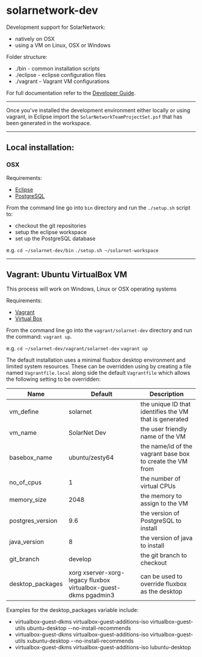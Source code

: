 # solarnetwork-dev
Development support for SolarNetwork:
* natively on OSX
* using a VM on Linux, OSX or Windows

Folder structure:
- ./bin - common installation scripts
- ./eclipse - eclipse configuration files
- ./vagrant - Vagrant VM configurations

For full documentation refer to the [Developer Guide]( https://github.com/SolarNetwork/solarnetwork/wiki/Developer-Guide).
___

Once you've installed the development environment either locally or using vagrant, in Eclipse import the `SolarNetworkTeamProjectSet.psf` that has been generated in the workspace.

___

## Local installation:

### OSX

Requirements:
* [Eclipse](http://www.eclipse.org/downloads/)
* [PostgreSQL](https://www.postgresql.org/download/macosx/)

From the command line go into `bin` directory and run the `./setup.sh` script to:
* checkout the git repositories
* setup the eclipse workspace
* set up the PostgreSQL database

e.g.
`cd ~/solarnet-dev/bin`
`./setup.sh ~/solarnet-workspace`

___

## Vagrant: Ubuntu VirtualBox VM
This process will work on Windows, Linux or OSX operating systems

Requirements:
* [Vagrant](https://www.vagrantup.com/downloads.html)
* [Virtual Box](https://www.virtualbox.org/wiki/Downloads)

From the command line go into the `vagrant/solarnet-dev` directory and run the command: `vagrant up`.


e.g.
`cd ~/solarnet-dev/vagrant/solarnet-dev`
`vagrant up`

The default installation uses a minimal fluxbox desktop environment and limited system resources. These can be overridden using by creating a file named `Vagrantfile.local` along side the default `Vagrantfile` which allows the following setting to be overridden:

| Name | Default | Description |
|------|---------|-------------|
|vm_define|solarnet|the unique ID that identifies the VM that is generated|
|vm_name|SolarNet Dev|the user friendly name of the VM|
|basebox_name|ubuntu/zesty64|the name/id of the vagrant base box to create the VM from|
|no_of_cpus|1|the number of virtual CPUs|
|memory_size|2048|the memory to assign to the VM|
|postgres_version|9.6|the version of PostgreSQL to install|
|java_version|8|the version of java to install|
|git_branch|develop|the git branch to checkout|
|desktop_packages|xorg xserver-xorg-legacy fluxbox virtualbox-guest-dkms pgadmin3|can be used to override fluxbox as the desktop|

Examples for the desktop_packages variable include:
* virtualbox-guest-dkms virtualbox-guest-additions-iso virtualbox-guest-utils ubuntu-desktop --no-install-recommends
* virtualbox-guest-dkms virtualbox-guest-additions-iso virtualbox-guest-utils xubuntu-desktop --no-install-recommends
* virtualbox-guest-dkms virtualbox-guest-additions-iso lubuntu-desktop
